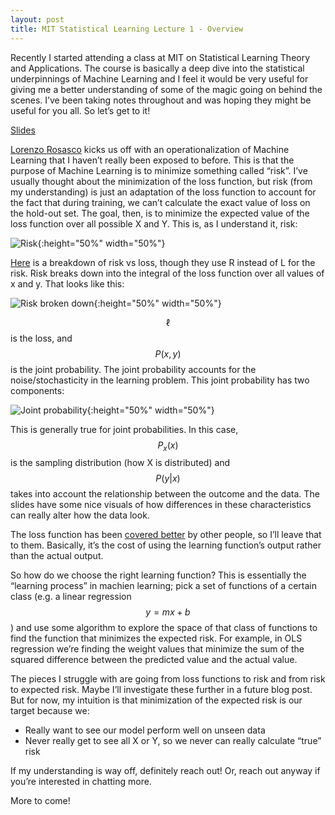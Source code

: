 ```yaml
---
layout: post
title: MIT Statistical Learning Lecture 1 - Overview
---
```


Recently I started attending a class at MIT on Statistical Learning Theory and Applications.  The course is basically a deep dive into the statistical underpinnings of Machine Learning and I feel it would be very useful for giving me a better understanding of some of the magic going on behind the scenes.  I’ve been taking notes throughout and was hoping they might be useful for you all.  So let’s get to it!

[Slides](http://www.mit.edu/~9.520/fall19/slides/class02_SLT.pdf)

[Lorenzo Rosasco](https://cbmm.mit.edu/about/people/rosasco) kicks us off with an operationalization of Machine Learning that I haven’t really been exposed to before.  This is that the purpose of Machine Learning is to minimize something called “risk”.  I’ve usually thought about the minimization of the loss function, but risk (from my understanding) is just an adaptation of the loss function to account for the fact that during training, we can’t calculate the exact value of loss on the hold-out set.  The goal, then, is to minimize the expected value of the loss function over all possible X and Y.  This is, as I understand it, risk:

![Risk]({{site.url}}/assets/stat_learning/lecture1_1.png){:height="50%" width="50%"}

[Here](https://www.cs.cmu.edu/~epxing/Class/10715/lectures/RiskMin.pdf) is a breakdown of risk vs loss, though they use R instead of L for the risk.  Risk breaks down into the integral of the loss function over all values of x and y.  That looks like this:

![Risk broken down]({{site.url}}/assets/stat_learning/lecture1_2.png){:height="50%" width="50%"}

$$ \ell $$ is the loss, and $$ P(x,y) $$ is the joint probability.  The joint probability accounts for the noise/stochasticity in the learning problem.  This joint probability has two components:

![Joint probability]({{site.url}}/assets/stat_learning/lecture1_3.png){:height="50%" width="50%"}

This is generally true for joint probabilities.  In this case, $$ P_x(x) $$ is the sampling distribution (how X is distributed) and $$ P(y|x) $$ takes into account the relationship between the outcome and the data.  The slides have some nice visuals of how differences in these characteristics can really alter how the data look.

The loss function has been [covered better](https://towardsdatascience.com/understanding-the-3-most-common-loss-functions-for-machine-learning-regression-23e0ef3e14d3) by other people, so I’ll leave that to them.  Basically, it’s the cost of using the learning function’s output rather than the actual output.

So how do we choose the right learning function? This is essentially the “learning process” in machien learning;  pick a set of functions of a certain class (e.g. a linear regression $$ y = mx + b $$) and use some algorithm to explore the space of that class of functions to find the function that minimizes the expected risk.  For example, in OLS regression we’re finding the weight values that minimize the sum of the squared difference between the predicted value and the actual value.  

The pieces I struggle with are going from loss functions to risk and from risk to expected risk.  Maybe I’ll investigate these further in a future blog post.  But for now, my intuition is that minimization of the expected risk is our target because we:

* Really want to see our model perform well on unseen data
* Never really get to see all X or Y, so we never can really calculate “true” risk

If my understanding is way off, definitely reach out! Or, reach out anyway if you’re interested in chatting more.

More to come!